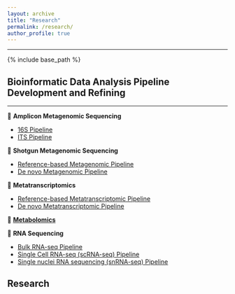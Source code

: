 ```yaml
---
layout: archive
title: "Research"
permalink: /research/
author_profile: true
---
```

***
{% include base_path %}

## Bioinformatic Data Analysis Pipeline Development and Refining
***
🌱 **Amplicon Metagenomic Sequencing**
* [16S Pipeline](https://github.com/jingliu92/Amplicon_16S)
* [ITS Pipeline](https://github.com/jingliu92/Amplicon_ITS)

🌴 **Shotgun Metagenomic Sequencing**
  * [Reference-based Metagenomic Pipeline](https://github.com/jingliu92/Metagenomome-Reference-based-)
  * [De novo Metagenomic Pipeline](https://github.com/jingliu92/Metagenomome-De-novo)

🌵 **Metatranscriptomics**
  * [Reference-based Metatranscriptomic Pipeline](https://github.com/jingliu92/Metatranscriptomics-Ref-Based)
  * [De novo Metatranscriptomic Pipeline](https://github.com/jingliu92/Metatranscriptome-De-novo)

🌿 **[Metabolomics](https://github.com/jingliu92/Metabolomics)**

🌻 **RNA Sequencing**
  * [Bulk RNA-seq Pipeline](https://github.com/jingliu92/Bulk-RNA-Seq)
  * [Single Cell RNA-seq (scRNA-seq) Pipeline](https://github.com/jingliu92/scRNA-seq)
  * [Single nuclei RNA sequencing (snRNA-seq) Pipeline](https://github.com/jingliu92/snRNA-seq)

## Research 
